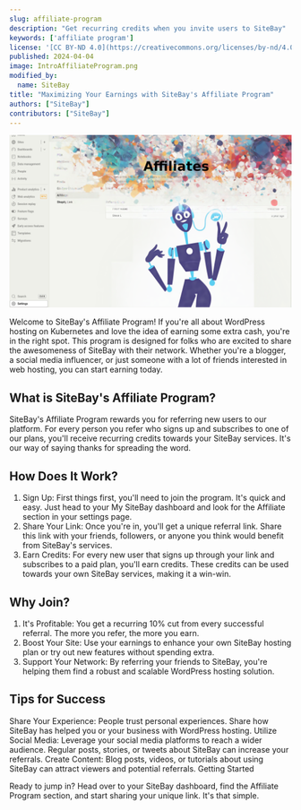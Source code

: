 ```yaml
---
slug: affiliate-program
description: "Get recurring credits when you invite users to SiteBay"
keywords: ['affiliate program']
license: '[CC BY-ND 4.0](https://creativecommons.org/licenses/by-nd/4.0)'
published: 2024-04-04
image: IntroAffiliateProgram.png
modified_by:
  name: SiteBay
title: "Maximizing Your Earnings with SiteBay's Affiliate Program"
authors: ["SiteBay"]
contributors: ["SiteBay"]
---
```



![SiteBay Affiliate Page](IntroAffiliateProgram.png "SiteBay Affiliate Page")

Welcome to SiteBay's Affiliate Program! If you're all about WordPress hosting on Kubernetes and love the idea of earning some extra cash, you're in the right spot. This program is designed for folks who are excited to share the awesomeness of SiteBay with their network. Whether you're a blogger, a social media influencer, or just someone with a lot of friends interested in web hosting, you can start earning today.

## What is SiteBay's Affiliate Program?

SiteBay's Affiliate Program rewards you for referring new users to our platform. For every person you refer who signs up and subscribes to one of our plans, you'll receive recurring credits towards your SiteBay services. It's our way of saying thanks for spreading the word.

## How Does It Work?
1. Sign Up: First things first, you'll need to join the program. It's quick and easy. Just head to your My SiteBay dashboard and look for the Affiliate section in your settings page.
1. Share Your Link: Once you're in, you'll get a unique referral link. Share this link with your friends, followers, or anyone you think would benefit from SiteBay's services.
1. Earn Credits: For every new user that signs up through your link and subscribes to a paid plan, you'll earn credits. These credits can be used towards your own SiteBay services, making it a win-win.

## Why Join?
1. It's Profitable: You get a recurring 10% cut from every successful referral. The more you refer, the more you earn.
1. Boost Your Site: Use your earnings to enhance your own SiteBay hosting plan or try out new features without spending extra.
1. Support Your Network: By referring your friends to SiteBay, you're helping them find a robust and scalable WordPress hosting solution.

## Tips for Success
Share Your Experience: People trust personal experiences. Share how SiteBay has helped you or your business with WordPress hosting.
Utilize Social Media: Leverage your social media platforms to reach a wider audience. Regular posts, stories, or tweets about SiteBay can increase your referrals.
Create Content: Blog posts, videos, or tutorials about using SiteBay can attract viewers and potential referrals.
Getting Started

Ready to jump in? Head over to your SiteBay dashboard, find the Affiliate Program section, and start sharing your unique link. It's that simple.